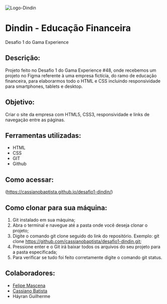 ![Logo-Dindin](https://cassianobaptista.github.io/desafio1-dindin/assets/imgs/logo-header.png)
# Dindin - Educação Financeira
Desafio 1 do Gama Experience

## Descrição:
Projeto feito no Desafio 1 do Gama Experience #48, onde recebemos um projeto no Figma referente à uma empresa fictícia, do ramo de educação financeira, para elaborarmos todo o HTML e CSS incluindo responsividade para smartphones, tablets e desktop.

## Objetivo:
Criar o site da empresa com HTML5, CSS3, responsividade e links de navegação entre as páginas.

## Ferramentas utilizadas:
- HTML
- CSS
- GIT
- Github

## Como acessar:
(https://cassianobaptista.github.io/desafio1-dindin/)

## Como clonar para sua máquina:
1. Git instalado em sua máquina;
2. Abra o terminal e navegue até a pasta onde você deseja clonar o projeto;
3. Digite o comando git clone seguido do link do repositório. Exemplo: git clone https://github.com/cassianobaptista/desafio1-dindin.git;
4. Pressione enter e o Git irá baixar todos os arquivos do seu projeto para a pasta especificada;
5. Para verificar se tudo foi feito corretamente digite o comando git status.

## Colaboradores:
- [Felipe Mascena](https://github.com/FMascena)
- [Cassiano Batista](https://github.com/cassianobaptista)
- Háyran Guilherme
